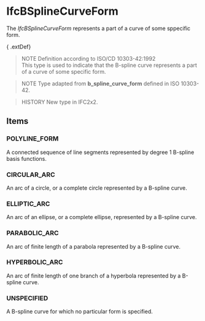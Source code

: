 # IfcBSplineCurveForm

The _IfcBSplineCurveForm_ represents a part of a curve of some sppecific form.

{ .extDef}
> NOTE  Definition according to ISO/CD 10303-42:1992  
> This type is used to indicate that the B-spline curve represents a part of a curve of some specific form.

> NOTE  Type adapted from **b_spline_curve_form** defined in ISO 10303-42.

> HISTORY  New type in IFC2x2.

## Items

### POLYLINE_FORM
A connected sequence of line segments represented by degree 1 B-spline basis functions.

### CIRCULAR_ARC
An arc of a circle, or a complete circle represented by a B-spline curve.

### ELLIPTIC_ARC
An arc of an ellipse, or a complete ellipse, represented by a B-spline curve.

### PARABOLIC_ARC
An arc of finite length of a parabola represented by a B-spline curve.

### HYPERBOLIC_ARC
An arc of finite length of one branch of a hyperbola represented by a B-spline curve.

### UNSPECIFIED
A B-spline curve for which no particular form is specified.
